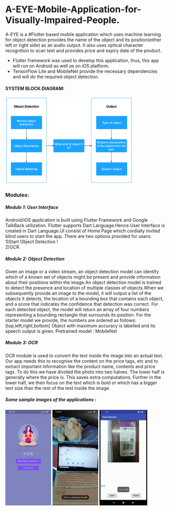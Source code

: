 # A-EYE-Mobile-Application-for-Visually-Impaired-People.
A-EYE is a #Flutter based mobile application which uses machine learning for object detection provides the name of the object and its position(either left or right side) as an audio output. It also uses optical character recognition to scan text and provides price and expiry date of the product.    

- Flutter framework was used to develop this application, thus, this app will run on Android as well as on iOS platform.  
- TensorFlow Lite and MobileNet provide the necessary dependencies and will do the required object detection.    

#### SYSTEM BLOCK DIAGRAM:  
<img src="images/block_diagram.png" width="400" alt="my image">

### Modules:  
##### Module 1:  User Interface  
Android/iOS application is built using Flutter Framework and Google TalkBack utilization. Flutter supports Dart Language.Hence User Interface is created in Dart Language.UI consist of Home Page which cordially invited blind users to start the app. There are two options provided for users:    
1)Start Object Detection !  
2)OCR  
  
##### Module 2:  Object Detection  
Given an image or a video stream, an object detection model can identify which of a known set of objects might be present and provide information about their positions within the image.An object detection model is trained to detect the presence and location of multiple classes of objects.When we subsequently provide an image to the model, it will output a list of the objects it detects, the location of a bounding box that contains each object, and a score that indicates the confidence that detection was correct.
For each detected object, the model will return an array of four numbers representing a bounding rectangle that surrounds its position. For the starter model we provide, the numbers are ordered as follows:[top,left,right,bottom]
Object with maximum accuracy is labelled and its speech output is given.
Pretrained model : MobileNet  
  
##### Module 3:  OCR  
OCR module is used to convert the text inside the image into an actual text. Our app needs this to recognise the content on the price tags, etc and to extract important information like the product name, contents and price tags. 
To do this we have divided the photo into two halves. The lower half is generally where the price is. This saves extra computations. Further in the lower half, we then focus on the text which is bold or which has a bigger text size than the rest of the text inside the image.  
  
##### Some sample images of the applications :      
<img src="images/homepage.png" height="300" alt="my image">      <img src="images/object_detection.png" height="300" alt="my image">      <img src="images/ocr.png" height="300" alt="my image">  














